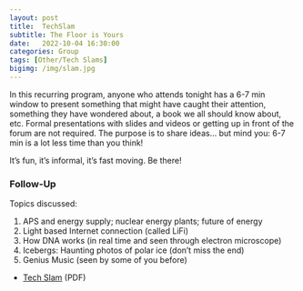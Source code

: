 ```yaml
---
layout: post
title:  TechSlam
subtitle: The Floor is Yours
date:   2022-10-04 16:30:00
categories: Group
tags: [Other/Tech Slams]
bigimg: /img/slam.jpg
---
```

In this recurring program, anyone who attends tonight has a 6-7 min window to present something that might have caught their attention, something they have wondered about, a book we all should know about, etc. Formal presentations with slides and videos or getting up in front of the forum are not required. The purpose is to share ideas... but mind you: 6-7 min is a lot less time than you think!

It’s fun, it’s informal, it’s fast moving. Be there!

### Follow-Up

Topics discussed:

1) APS and energy supply; nuclear energy plants; future of energy
2) Light based Internet connection (called LiFi)
3) How DNA works (in real time and seen through electron microscope)
4) Icebergs: Haunting photos of polar ice (don’t miss the end)
5) Genius Music (seen by some of you before)

* [Tech Slam](/assets/present/2022/2022-10-04/tech_slam.pdf) (PDF)
